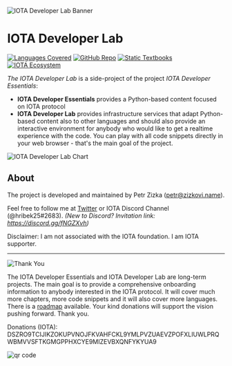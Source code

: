 ![IOTA Developer Lab Banner](https://raw.githubusercontent.com/Hribek25/IOTA101/master/Graphics/IOTA-Developer-Lab.png)
# IOTA Developer Lab
[![Languages Covered](https://img.shields.io/badge/Coverage-Python%20%7C%20NodeJS-brightgreen.svg "Languages covered")](https://hribek25.github.io/IOTA101/devlab.html#language-coverage)
[![GitHub Repo](https://img.shields.io/badge/GitHub-Repo-green.svg "Home of the project")](https://github.com/Hribek25/IOTA101/tree/master/Developer%20Lab)
[![Static Textbooks](https://img.shields.io/badge/Static-Textbooks-yellow.svg "All chapters combined on a single page")](https://hribek25.github.io/IOTA101/)
[![IOTA Ecosystem](https://img.shields.io/badge/iota-ecosystem-yellowgreen.svg "IOTA Ecosystem")](https://ecosystem.iota.org/tutorials/iota-developer-essentials)

*The IOTA Developer Lab* is a side-project of the project *IOTA Developer Essentials*:
* **IOTA Developer Essentials** provides a Python-based content focused on IOTA protocol
* **IOTA Developer Lab** provides infrastructure services that adapt Python-based content also to other languages and should also provide an interactive environment for anybody who would like to get a realtime experience with the code. You can play with all code snippets directly in your web browser - that's the main goal of the project.

![IOTA Developer Lab Chart](https://raw.githubusercontent.com/Hribek25/IOTA101/master/Graphics/EssentialsVsLab.png)

## About
The project is developed and maintained by Petr Zizka (petr@zizkovi.name).

Feel free to follow me at [Twitter](https://twitter.com/petrzizka) or IOTA Discord Channel (@hribek25#2683).
*(New to Discord? Invitation link: https://discord.gg/fNGZXvh)*

Disclaimer: I am not associated with the IOTA foundation. I am IOTA supporter.

----
![Thank You](https://img.shields.io/badge/thank-you-lightgrey.svg "Your support is deeply appreciated")

The IOTA Developer Essentials and IOTA Developer Lab are long-term projects. The main goal is to provide a comprehensive onboarding information to anybody interested in the IOTA protocol. It will cover much more chapters, more code snippets and it will also cover more languages. There is a [roadmap](https://github.com/Hribek25/IOTA101/projects/1) available. Your kind donations will support the vision pushing forward. Thank you.

Donations (IOTA):
DSZRO9TCIJIKZOKUPVNOJFKVAHFCKL9YMLPVZUAEVZPOFXLIUWLPRQWBMVVSFTKGMGPPHXCYE9MIZEVBXQNFYKYUA9

![qr code](http://api.qrserver.com/v1/create-qr-code/?color=000000&bgcolor=FFFFFF&data=DSZRO9TCIJIKZOKUPVNOJFKVAHFCKL9YMLPVZUAEVZPOFXLIUWLPRQWBMVVSFTKGMGPPHXCYE9MIZEVBXQNFYKYUA9&qzone=1&margin=0&size=120x120&ecc=L "donation address in QR code")

